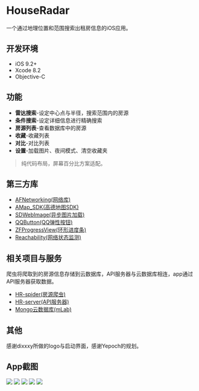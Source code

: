 # HouseRadar

一个通过地理位置和范围搜索出租房信息的iOS应用。

## 开发环境
* iOS 9.2+
* Xcode 8.2
* Objective-C

## 功能
* **雷达搜索**-设定中心点与半径，搜索范围内的房源
* **条件搜索**-设定详细信息进行精确搜索
* **房源列表**-查看数据库中的房源
* **收藏**-收藏列表
* **对比**-对比列表
* **设置**-加载图片、夜间模式、清空收藏夹

> 纯代码布局，屏幕百分比方案适配。

## 第三方库
* [AFNetworking(网络库)](https://github.com/AFNetworking/AFNetworking)
* [AMap_SDK(高德地图SDK)](http://lbs.amap.com/)
* [SDWebImage(异步图片加载)](https://github.com/rs/SDWebImage)
* [QQButton(QQ弹性按钮)](https://github.com/ZhongTaoTian/QQBtn)
* [ZFProgressView(环形进度条)](https://github.com/WZF-Fei/ZFProgressView)
* [Reachability(网络状态监测)](https://developer.apple.com/library/ios/samplecode/Reachability/Listings/Reachability_Reachability_m.html)


## 相关项目与服务
爬虫将爬取到的房源信息存储到云数据库，API服务器与云数据库相连，app通过API服务器获取数据。

* [HR-spider(房源爬虫)](https://github.com/yrq110/HR-spider)
* [HR-server(API服务器)](https://github.com/yrq110/HR-server)
* [Mongo云数据库(mLab)](https://mlab.com/)

## 其他
感谢dixxxy所做的logo与启动界面，感谢Yepoch的规划。

## App截图

![](http://obilz4jlp.bkt.clouddn.com/radar-2.png)
![](http://obilz4jlp.bkt.clouddn.com/radar-3.png)
![](http://obilz4jlp.bkt.clouddn.com/radar-1.png)
![](http://obilz4jlp.bkt.clouddn.com/radar-4.png)
![](http://obilz4jlp.bkt.clouddn.com/radar-5.png)  
